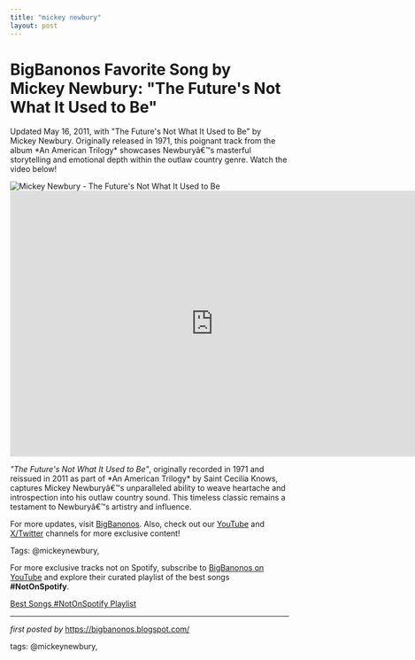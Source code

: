 ```yaml
---
title: "mickey newbury"
layout: post
---
```

<!-- Title of the Post -->
<h1 >BigBanonos Favorite Song by Mickey Newbury: "The Future's Not What It Used to Be"</h1> <!-- Introductory Text -->
<p >Updated May 16, 2011, with "The Future's Not What It Used to Be" by Mickey Newbury. Originally released in 1971, this poignant track from the album *An American Trilogy* showcases Newburyâ€™s masterful storytelling and emotional depth within the outlaw country genre. Watch the video below!</p> <!-- Featured Image -->
<div > <img src="https://images.genius.com/0fa04b6285996b6e35fb4de7467de5bc.1000x1000x1.jpg" alt="Mickey Newbury - The Future's Not What It Used to Be" />
</div> <!-- YouTube Video Embed -->
<div > <iframe width="733" height="480" src="https://www.youtube.com/embed/uw_v83e8L3E" title="Mickey Newbury - The Future's Not What It Used To Be" frameborder="0" allow="accelerometer; autoplay; clipboard-write; encrypted-media; gyroscope; picture-in-picture; web-share" referrerpolicy="strict-origin-when-cross-origin" allowfullscreen></iframe>
</div> <!-- Song Information -->
<div > <p><em>"The Future's Not What It Used to Be"</em>, originally recorded in 1971 and reissued in 2011 as part of *An American Trilogy* by Saint Cecilia Knows, captures Mickey Newburyâ€™s unparalleled ability to weave heartache and introspection into his outlaw country sound. This timeless classic remains a testament to Newburyâ€™s artistry and influence.</p>
</div> <!-- Footer Links -->
<div > <p>For more updates, visit <a href="https://bigbanonos.blogspot.com/" target="_blank">BigBanonos</a>. Also, check out our <a href="https://www.youtube.com/@BigBanonos" target="_blank">YouTube</a> and <a href="https://x.com/bigbanonos" target="_blank">X/Twitter</a> channels for more exclusive content!</p>
</div> <!-- Tags -->
<p >Tags: @mickeynewbury,</p>


<!--Subscribe and Playlist Links-->
<div>
    <p>For more exclusive tracks not on Spotify, subscribe to <a href="https://www.youtube.com/@BigBanonos" target="_blank">BigBanonos on YouTube</a> and explore their curated playlist of the best songs <strong>#NotOnSpotify</strong>.</p>
    <p><a href="https://www.youtube.com/playlist?list=PLtuNtuTatqI0kFahUCbtbfenC_ET5O_tr" target="_blank">Best Songs #NotOnSpotify Playlist<br /></a></p></div>

<hr />

<p><em>first posted by</em> <a href="https://bigbanonos.blogspot.com/" rel="noopener" target="_new">https://bigbanonos.blogspot.com/</a></p>

<p>tags: @mickeynewbury,</p>
